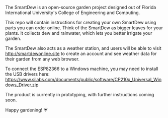 The SmartDew is an open-source garden project designed out of Florida International University's College of Engineering and Computing. 

This repo will contain instructions for creating your own SmartDew using parts you can order online. Think of the SmartDew as bigger leaves for your plants. It collects dew and rainwater, which lets you better irrigate your garden. 

The SmartDew also acts as a weather station, and users will be able to visit http://smartdewonline.site to create an account and see weather data for their garden from any web browser.

To connect the ESP82366 to a Windows machine, you may need to install the USB drivers here: https://www.silabs.com/documents/public/software/CP210x_Universal_Windows_Driver.zip

The product is currently in prototyping, with further instructions coming soon.

Happy gardening! ☔

<!--

**Here are some ideas to get you started:**

🙋‍♀️ A short introduction - what is your organization all about?
🌈 Contribution guidelines - how can the community get involved?
👩‍💻 Useful resources - where can the community find your docs? Is there anything else the community should know?
🍿 Fun facts - what does your team eat for breakfast?
🧙 Remember, you can do mighty things with the power of [Markdown](https://docs.github.com/github/writing-on-github/getting-started-with-writing-and-formatting-on-github/basic-writing-and-formatting-syntax)
-->
